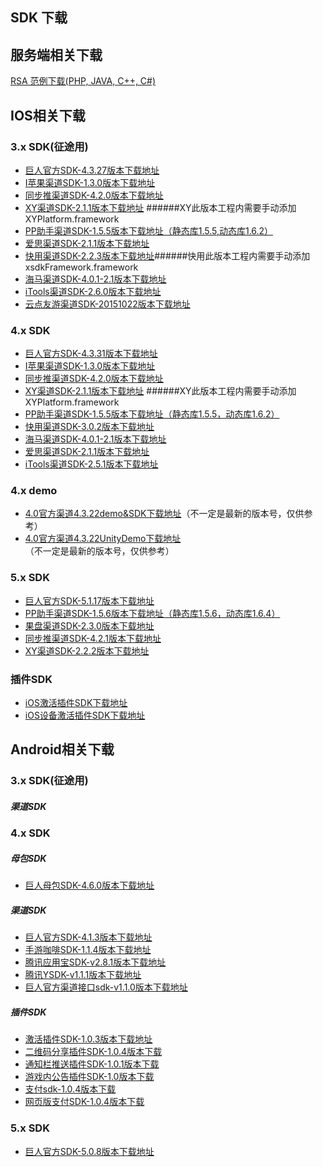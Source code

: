 ## SDK 下载



## 服务端相关下载

[RSA 范例下载(PHP, JAVA, C++, C#)](http://docs.mztgame.com/files/rsa_examples.zip)



## IOS相关下载

### 3.x SDK(征途用)

* [巨人官方SDK-4.3.27版本下载地址](http://docs.mztgame.com/files/iOS/3.0/ztsdkv3_GA_4.3.27.tar.gz)
* [I苹果渠道SDK-1.3.0版本下载地址](http://docs.mztgame.com/files/iOS/3.0/iaSDK1.3.0.zip)
* [同步推渠道SDK-4.2.0版本下载地址](http://docs.mztgame.com/files/iOS/3.0/tbSDK4.2.0.zip)
* [XY渠道SDK-2.1.1版本下载地址](http://docs.mztgame.com/files/iOS/3.0/xySDK2.1.1.zip) ######XY此版本工程内需要手动添加XYPlatform.framework
* [PP助手渠道SDK-1.5.5版本下载地址（静态库1.5.5,动态库1.6.2）](http://docs.mztgame.com/files/iOS/3.0/ppSDKS1.5.5D1.6.2.zip)
* [爱思渠道SDK-2.1.1版本下载地址](http://docs.mztgame.com/files/iOS/3.0/asSDK2.1.1.zip)
* [快用渠道SDK-2.2.3版本下载地址](http://docs.mztgame.com/files/iOS/3.0/ztsdkv3_KY_2.2.3.tar.gz)######快用此版本工程内需要手动添加xsdkFramework.framework
* [海马渠道SDK-4.0.1-2.1版本下载地址](http://docs.mztgame.com/files/iOS/3.0/ztsdkv3_HM_4.0.1-2.1.tar.gz)
* [iTools渠道SDK-2.6.0版本下载地址](http://docs.mztgame.com/files/iOS/3.0/ztsdkv3_IT_2.6.0.tar.gz)
* [云点友游渠道SDK-20151022版本下载地址](http://docs.mztgame.com/files/iOS/3.0/ydSDK1022.zip)

### 4.x SDK

* [巨人官方SDK-4.3.31版本下载地址](http://docs.mztgame.com/files/iOS/4.0/ztsdkv4_GA_4.3.31.tar.gz)
* [I苹果渠道SDK-1.3.0版本下载地址](http://docs.mztgame.com/files/iOS/4.0/iaSDK1.3.0.zip)
* [同步推渠道SDK-4.2.0版本下载地址](http://docs.mztgame.com/files/iOS/4.0/tbSDK4.2.0.zip)
* [XY渠道SDK-2.1.1版本下载地址](http://docs.mztgame.com/files/iOS/4.0/xySDK2.1.1.zip)
######XY此版本工程内需要手动添加XYPlatform.framework
* [PP助手渠道SDK-1.5.5版本下载地址（静态库1.5.5，动态库1.6.2）](http://docs.mztgame.com/files/iOS/4.0/ppSDKS1.5.5D1.6.2.zip)
* [快用渠道SDK-3.0.2版本下载地址](http://docs.mztgame.com/files/iOS/4.0/ztsdkv4_ky_3.0.2.tar.gz)
* [海马渠道SDK-4.0.1-2.1版本下载地址](http://docs.mztgame.com/files/iOS/4.0/ztsdkv4_HM_4.0.1-2.1.tar.gz)
* [爱思渠道SDK-2.1.1版本下载地址](http://docs.mztgame.com/files/iOS/4.0/asSDK2.1.1.zip)
* [iTools渠道SDK-2.5.1版本下载地址](http://docs.mztgame.com/files/iOS/4.0/itSDK2.5.1.zip)


### 4.x demo
* [4.0官方渠道4.3.22demo&SDK下载地址](http://docs.mztgame.com/files/iOS/4.0/4.3.22iOSSDKdemo.zip)（不一定是最新的版本号，仅供参考）
* [4.0官方渠道4.3.22UnityDemo下载地址](http://docs.mztgame.com/files/iOS/4.0/iosSDKUnityDemo.zip)（不一定是最新的版本号，仅供参考）

### 5.x SDK
* [巨人官方SDK-5.1.17版本下载地址](http://docs.mztgame.com/files/iOS/5.0/ztsdkv5_GA_5.1.17.tar.gz)
* [PP助手渠道SDK-1.5.6版本下载地址（静态库1.5.6，动态库1.6.4）](http://docs.mztgame.com/files/iOS/5.0/ztsdkv5_PP_1.5.6~1.6.4.tar.gz)
* [果盘渠道SDK-2.3.0版本下载地址](http://docs.mztgame.com/files/iOS/5.0/ztsdkv5_GP_2.3.0.tar.gz)
* [同步推渠道SDK-4.2.1版本下载地址](http://docs.mztgame.com/files/iOS/5.0/ztsdkv5_TB_4.2.1.tar.gz)
* [XY渠道SDK-2.2.2版本下载地址](http://docs.mztgame.com/files/iOS/5.0/ztsdkv5_XY_2.2.2.tar.gz)

### 插件SDK
* [iOS激活插件SDK下载地址](http://docs.mztgame.com/files/iOS/plugin/iOSActivePluginSDK.zip)
* [iOS设备激活插件SDK下载地址](http://docs.mztgame.com/files/iOS/plugin/iOSDeviceActivePluginSDK.zip)

## Android相关下载
### 3.x SDK(征途用)

##### 渠道SDK

### 4.x SDK
##### 母包SDK

* [巨人母包SDK-4.6.0版本下载地址](http://docs.mztgame.com/files/Android/frameworkSDK4.6.0.zip)

##### 渠道SDK

* [巨人官方SDK-4.1.3版本下载地址](http://docs.mztgame.com/files/Android/giantSDK4.1.3.zip)
* [手游咖啡SDK-1.1.4版本下载地址](http://docs.mztgame.com/files/Android/mgcafe_v1.1.4.zip)
* [腾讯应用宝SDK-v2.8.1版本下载地址](http://docs.mztgame.com/files/Android/tencent_v2.8.1.zip)
* [腾讯YSDK-v1.1.1版本下载地址](http://docs.mztgame.com/files/Android/ysdk4-v1.1.1.zip)
* [巨人官方渠道接口sdk-v1.1.0版本下载地址](http://docs.mztgame.com/files/Android/GiantSDKIF-v1.0.0.zip)
##### 插件SDK

* [激活插件SDK-1.0.3版本下载地址](http://docs.mztgame.com/files/Android/plugin/ActivePluginSDKv1.0.3.zip)
* [二维码分享插件SDK-1.0.4版本下载](http://docs.mztgame.com/files/Android/plugin/ztpromotecode_v1.0.4.zip)
* [通知栏推送插件SDK-1.0.1版本下载](http://docs.mztgame.com/files/Android/plugin/push_on_barSDK_v1.0.1.zip)
* [游戏内公告插件SDK-1.0版本下载](http://docs.mztgame.com/files/Android/plugin/inapppushSDK1.0.zip)
* [支付sdk-1.0.4版本下载](http://docs.mztgame.com/files/Android/plugin/giantpaysdk_1.0.4.zip)
* [网页版支付SDK-1.0.4版本下载](http://docs.mztgame.com/files/Android/plugin/giantpaywebsdk_1.0.4.zip)
### 5.x SDK
* [巨人官方SDK-5.0.8版本下载地址](http://docs.mztgame.com/files/Android/giantSDK5.0.8.zip)
 



